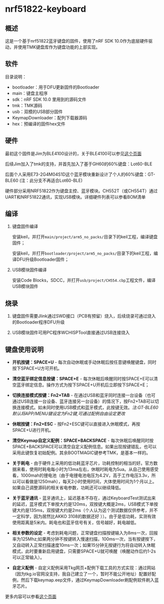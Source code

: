 # nrf51822-keyboard

## 概述

这是一个基于nrf51822蓝牙键盘的固件，使用了nRF SDK 10.0作为底层硬件驱动，并使用TMK键盘库作为键盘功能的上部实现。

## 软件

目录说明：

- bootloader：用于DFU更新固件的Bootloader
- main：键盘主程序
- sdk：nRF SDK 10.0 里用到的源码文件
- tmk：TMK源码
- usb：双模的USB部分固件
- KeymapDownloader：配列下载器源码
- hex：预编译的固件hex文件

## 硬件

最初这个固件是Jim为BLE4100设计的，关于BLE4100可以参见[这个页面](https://wiki.lotlab.org/page/ble4100/advanced/)

后续Jim加入了tmk的支持，并首先加入了基于GH60的60%键盘：Lot60-BLE

后面个人采用E73-2G4M04S1D这个蓝牙模块重新设计了个人的60%键盘：GT-BLE60 (注：此分支不再适合Lot60-BLE)

硬件部分采用NRF51822作为键盘主控、蓝牙模块。CH552T（或CH554T）通过UART和NRF51822通讯，实现USB模块。详细硬件列表可以参看BOM清单

## 编译

1. 键盘固件编译  

   安装keil，并打开`main/project/arm5_no_packs/`目录下的keil工程，编译键盘固件；

   安装keil，并打开`bootloader/project/arm5_no_packs/`目录下的keil工程，编译DFU升级Bootloader固件；
   
2. USB模块固件编译  

   安装Code Blocks，SDCC，并打开`usb/project/CH554.cbp`工程文件，编译USB模块固件
   
## 烧录

1. 键盘固件需要Jlink通过SWD接口（PCB有预留）烧入，后续烧录可通过烧入的Bootloader程序DFU升级

2. USB模块固件可用PC程序WCHISPTool直接通过USB连接烧入

## 键盘使用说明 

-  **开机按键：SPACE+U** - 每次自动休眠或手动休眠后按任意键唤醒键盘，同时按下SPACE+U方可开机。
  
-  **清空蓝牙绑定信息按键：SPACE+E** - 每次休眠后唤醒同时按SPACE+E可以清空蓝牙绑定信息。操作方式为按下SPACE+U开机后立即按下SPACE+E；
  
-  **切换连接模式按键：Fn2+TAB** - 在通过USB和蓝牙同时连接一台设备（也可通过USB连接一台设备、蓝牙连接另一台设备）的情况下，按Fn2+TAB可以切换连接模式。如未同时使用USB模式和蓝牙模式，此按键无效。*注:GT-BLE60默认将APP/MENU键设定为Fn2键,可通过配例自由设定更改*
  
-  **休眠按键：Fn2+ESC** - 按Fn2+ESC键可以直接进入休眠模式，再按SPACE+U进行开机。

-  **清空Keymap自定义配例：SPACE+BACKSPACE** -  每次休眠后唤醒同时按SPACE+BACKSPACE可以清空自定义配例信息。如果出现按键错乱，也可以采用此键恢复初始配例。其余BOOTMAGIC键参考TMK，是基本一样的。
  
-  **关于耗电** - 由于硬件上采用的低功耗蓝牙芯片，功耗控制的相当的好。官方数据来看，使用时耗电每小时为13ma左右，休眠时耗电为5ua。从自己使用感受看，1000mah的锂电池（由于电锂电池电压为4.2V，高于工作电压3.3v，所以可以看做是1250mah），每天2小时使用时间，大体使用时间为1个月以上。如果自己调整源码的相关省电参数，功耗还可以继续降低。 

-  **关于蓝牙通讯** - 蓝牙通讯上，延迟基本不存在，通过KeyboardTest测试出来的延迟，蓝牙模式下单按大约是120ms，双按键大概是2ms，USB模式下单按键大约是135ms，双按键大约是2ms（个人认为这个测试数据仅供参考，并不一定科学，因为居然比AKKO 3108的数据还好 ））。由于是低功耗，实测有效使用距离是5米内。耗电也和蓝牙信号有关，信号越好，耗电越低。
  
-  **相关参数的设定** - 考虑到耗电问题，正常键盘扫描按键输入为8ms一次，回报率为125Mhz;如果两分钟不按键转入慢速扫描，100ms一次，当有按键按下，又自动转入正常扫描速度10ms一次；如果15分钟无按键行为将自动转入休眠模式，此时要重新启用键盘，只需要SPACE+U就可唤醒（唤醒动作后约1-2s可以正常输入）。

- **自定义配例** - 自定义配例采用Tkg网页+配例下载工具的方式实现：通过网站（因为tkg.io官网没支持，我自己建立了一个，暂时不能公开地址）配置好配例，然后下载keymap.eep文件，通过KeymapDownloader刷配例软件刷入蓝牙芯片。


更多内容可以参看[这个页面](http://genokolar.github.io/blog/201903)